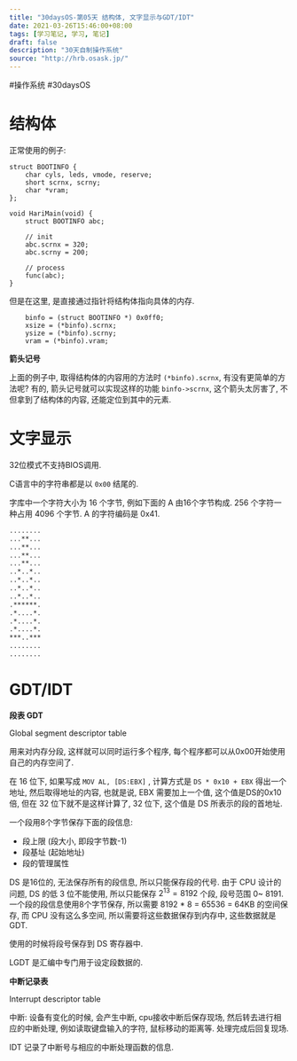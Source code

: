 ```yaml
---
title: "30daysOS-第05天 结构体, 文字显示与GDT/IDT"
date: 2021-03-26T15:46:00+08:00
tags: [学习笔记, 学习, 笔记]
draft: false
description: "30天自制操作系统"
source: "http://hrb.osask.jp/"
---
```

#操作系统 #30daysOS 

# 结构体

正常使用的例子:

```
struct BOOTINFO {
	char cyls, leds, vmode, reserve;
	short scrnx, scrny;
	char *vram;
};

void HariMain(void) {
	struct BOOTINFO abc;
	
	// init
	abc.scrnx = 320;
	abc.scrny = 200;
	
	// process
	func(abc);
}
```

但是在这里, 是直接通过指针将结构体指向具体的内存.

```
	binfo = (struct BOOTINFO *) 0x0ff0;
	xsize = (*binfo).scrnx;
	ysize = (*binfo).scrny;
	vram = (*binfo).vram;
```

**箭头记号**

上面的例子中, 取得结构体的内容用的方法时 `(*binfo).scrnx`, 有没有更简单的方法呢? 有的, 箭头记号就可以实现这样的功能 `binfo->scrnx`, 这个箭头太厉害了, 不但拿到了结构体的内容, 还能定位到其中的元素.

# 文字显示

32位模式不支持BIOS调用.

C语言中的字符串都是以 `0x00` 结尾的.

字库中一个字符大小为 16 个字节, 例如下面的 A 由16个字节构成. 256 个字符一种占用 4096 个字节.  A 的字符编码是 0x41.
```txt
........
...**...
...**...
...**...
...**...
..*..*..
..*..*..
..*..*..
..*..*..
.******.
.*....*.
.*....*.
.*....*.
***..***
........
........
```



# GDT/IDT

**段表 GDT**

Global segment descriptor table

用来对内存分段, 这样就可以同时运行多个程序, 每个程序都可以从0x00开始使用自己的内存空间了.

在 16 位下, 如果写成 `MOV AL, [DS:EBX]` , 计算方式是 `DS * 0x10 + EBX` 得出一个地址, 然后取得地址的内容, 也就是说, EBX 需要加上一个值, 这个值是DS的0x10倍, 但在 32 位下就不是这样计算了, 32 位下, 这个值是 DS 所表示的段的首地址.  

一个段用8个字节保存下面的段信息:

- 段上限 (段大小, 即段字节数-1)
- 段基址 (起始地址)
- 段的管理属性

DS 是16位的, 无法保存所有的段信息, 所以只能保存段的代号. 由于 CPU 设计的问题, DS 的低 3 位不能使用, 所以只能保存 $2^{13} = 8192$ 个段, 段号范围 0~ 8191. 一个段的段信息使用8个字节保存, 所以需要 8192 * 8 = 65536 = 64KB 的空间保存, 而 CPU 没有这么多空间, 所以需要将这些数据保存到内存中, 这些数据就是 GDT. 

使用的时候将段号保存到 DS 寄存器中.

LGDT 是汇编中专门用于设定段数据的.

**中断记录表**

Interrupt descriptor table

中断: 设备有变化的时候, 会产生中断, cpu接收中断后保存现场, 然后转去进行相应的中断处理, 例如读取键盘输入的字符, 鼠标移动的距离等.  处理完成后回复现场.

IDT 记录了中断号与相应的中断处理函数的信息.